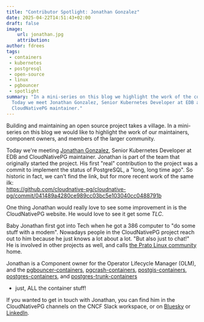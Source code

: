 ```yaml
---
title: "Contributor Spotlight: Jonathan Gonzalez"
date: 2025-04-22T14:51:43+02:00
draft: false
image:
    url: jonathan.jpg
    attribution:
author: fdrees
tags:
 - containers
 - kubernetes
 - postgresql
 - open-source
 - linux
 - pgbouncer
 - spotlight
summary: "In a mini-series on this blog we highlight the work of the community.
  Today we meet Jonathan Gonzalez, Senior Kubernetes Developer at EDB and 
  CloudNativePG maintainer."
---
```


Building and maintaining an open source project takes a village. In a
mini-series on this blog we would like to highlight the work of our
maintainers, component owners, and members of the larger community.

Today we're meeting [Jonathan Gonzalez](https://github.com/sxd/), Senior 
Kubernetes Developer at EDB and CloudNativePG maintainer. Jonathan is part 
of the team that originally started the project. His first "real" contribution 
to the project was a commit to implement the status of PostgreSQL, a "long, 
long time ago". So historic in fact, we can't find the link, but for more 
recent work of the same ilk:  
https://github.com/cloudnative-pg/cloudnative-pg/commit/041489a4280ce989cc03bc5e103040cc0488791b

One thing Jonathan would really love to see some improvement in is the 
CloudNativePG website. He would love to see it get some _TLC_. 

Baby Jonathan first got into Tech when he got a 386 computer to "do some stuff 
with a modem". Nowadays people in the CloudNativePG project reach out to him 
because he just knows a lot about a lot. "But also just to chat!" He is 
involved in other projects as well, and calls [the Prato Linux community](https://www.linux.prato.it/) home.

Jonathan is a Component owner for the Operator Lifecycle Manager (OLM), 
and the [pgbouncer-containers](https://github.com/cloudnative-pg/pgbouncer-containers), 
[pgcrash-containers](https://github.com/cloudnative-pg/pgcrash-containers), 
[postgis-containers](https://github.com/cloudnative-pg/postgis-containers), 
[postgres-containers](https://github.com/cloudnative-pg/postgres-containers), 
and [postgres-trunk-containers](https://github.com/cloudnative-pg/postgres-trunk-containers) 
- just, ALL the container stuff!

If you wanted to get in touch with Jonathan, you can find him in the 
CloudNativePG channels on the CNCF Slack workspace, or on 
[Bluesky](https://bsky.app/profile/sxd.cl) or 
[LinkedIn](https://www.linkedin.com/in/jagonzalezv/). 
